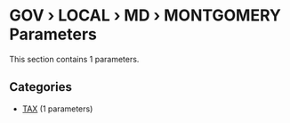 # GOV › LOCAL › MD › MONTGOMERY Parameters

This section contains 1 parameters.

## Categories

- [TAX](tax/index.md) (1 parameters)
